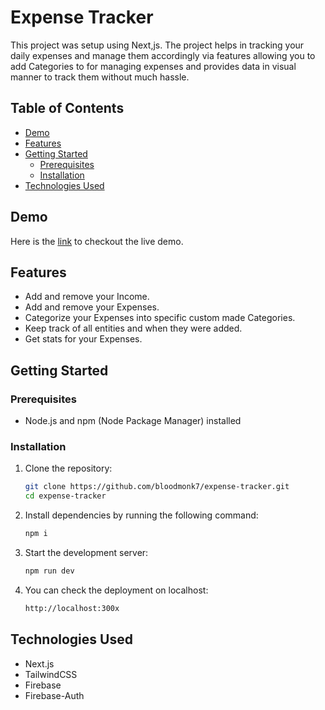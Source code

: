 # Expense Tracker

This project was setup using Next,js. The project helps in tracking your daily expenses and manage them accordingly via features allowing you to add Categories to for managing expenses and provides data in visual manner to track them without much hassle.

## Table of Contents

- [Demo](#demo)
- [Features](#features)
- [Getting Started](#getting-started)
  - [Prerequisites](#prerequisites)
  - [Installation](#installation)
- [Technologies Used](#technologies-used)

## Demo

Here is the [link](https://expense-tracker-bice-ten.vercel.app/) to checkout the live demo.

## Features

- Add and remove your Income.
- Add and remove your Expenses.
- Categorize your Expenses into specific custom made Categories.
- Keep track of all entities and when they were added.
- Get stats for your Expenses.

## Getting Started

### Prerequisites

- Node.js and npm (Node Package Manager) installed

### Installation

1. Clone the repository:

   ```bash
   git clone https://github.com/bloodmonk7/expense-tracker.git
   cd expense-tracker

   ```

2. Install dependencies by running the following command:

   ```bash
   npm i

   ```

3. Start the development server:

   ```bash
   npm run dev
   ```

4. You can check the deployment on localhost:
   
   ```bash
   http://localhost:300x
   ```

## Technologies Used

- Next.js
- TailwindCSS
- Firebase
- Firebase-Auth
